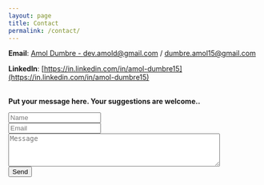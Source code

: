 ```yaml
---
layout: page
title: Contact
permalink: /contact/
---
```

<!-- action="https://formspree.io/mgenzqwk" -->

**Email**: [Amol Dumbre - dev.amold@gmail.com](mailto:dev.amold@gmail.com) / [dumbre.amol15@gmail.com](mailto:dumbre.amol15@gmail.com)

**LinkedIn**: [https://in.linkedin.com/in/amol-dumbre15](https://in.linkedin.com/in/amol-dumbre15)
<br /><br />

<label><b>Put your message here. Your suggestions are welcome..</b></label>
<form action="https://formspree.io/mgenzqwk" method="POST">
  <input type="text" name="name" placeholder="Name" required="required"><br />
  <input type="email" name="_replyto" placeholder="Email" required><br />
  <textarea id="w3review" name="message" rows="4" cols="50" placeholder="Message" required=""></textarea><br/>
  <input type="submit" value="Send">
</form>
